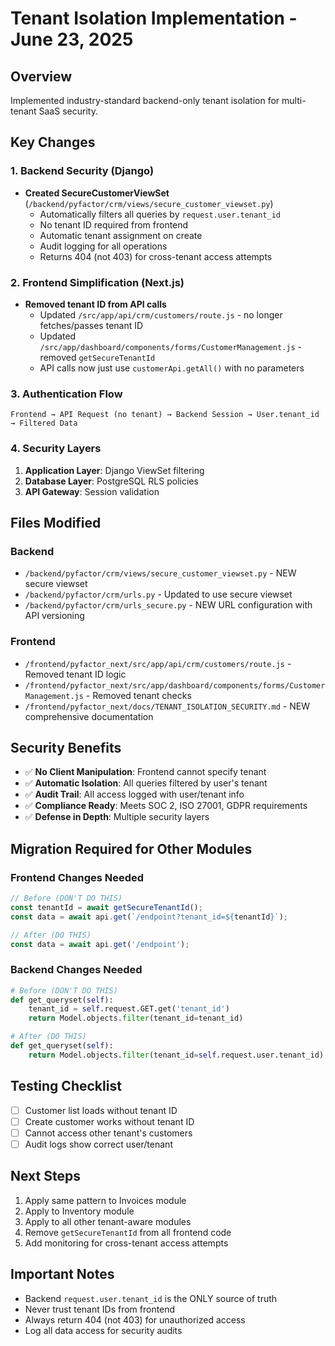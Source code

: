 # Tenant Isolation Implementation - June 23, 2025

## Overview
Implemented industry-standard backend-only tenant isolation for multi-tenant SaaS security.

## Key Changes

### 1. Backend Security (Django)
- **Created SecureCustomerViewSet** (`/backend/pyfactor/crm/views/secure_customer_viewset.py`)
  - Automatically filters all queries by `request.user.tenant_id`
  - No tenant ID required from frontend
  - Automatic tenant assignment on create
  - Audit logging for all operations
  - Returns 404 (not 403) for cross-tenant access attempts

### 2. Frontend Simplification (Next.js)
- **Removed tenant ID from API calls**
  - Updated `/src/app/api/crm/customers/route.js` - no longer fetches/passes tenant ID
  - Updated `/src/app/dashboard/components/forms/CustomerManagement.js` - removed `getSecureTenantId`
  - API calls now just use `customerApi.getAll()` with no parameters

### 3. Authentication Flow
```
Frontend → API Request (no tenant) → Backend Session → User.tenant_id → Filtered Data
```

### 4. Security Layers
1. **Application Layer**: Django ViewSet filtering
2. **Database Layer**: PostgreSQL RLS policies
3. **API Gateway**: Session validation

## Files Modified

### Backend
- `/backend/pyfactor/crm/views/secure_customer_viewset.py` - NEW secure viewset
- `/backend/pyfactor/crm/urls.py` - Updated to use secure viewset
- `/backend/pyfactor/crm/urls_secure.py` - NEW URL configuration with API versioning

### Frontend  
- `/frontend/pyfactor_next/src/app/api/crm/customers/route.js` - Removed tenant ID logic
- `/frontend/pyfactor_next/src/app/dashboard/components/forms/CustomerManagement.js` - Removed tenant checks
- `/frontend/pyfactor_next/docs/TENANT_ISOLATION_SECURITY.md` - NEW comprehensive documentation

## Security Benefits
- ✅ **No Client Manipulation**: Frontend cannot specify tenant
- ✅ **Automatic Isolation**: All queries filtered by user's tenant
- ✅ **Audit Trail**: All access logged with user/tenant info
- ✅ **Compliance Ready**: Meets SOC 2, ISO 27001, GDPR requirements
- ✅ **Defense in Depth**: Multiple security layers

## Migration Required for Other Modules

### Frontend Changes Needed
```javascript
// Before (DON'T DO THIS)
const tenantId = await getSecureTenantId();
const data = await api.get(`/endpoint?tenant_id=${tenantId}`);

// After (DO THIS)
const data = await api.get('/endpoint');
```

### Backend Changes Needed
```python
# Before (DON'T DO THIS)
def get_queryset(self):
    tenant_id = self.request.GET.get('tenant_id')
    return Model.objects.filter(tenant_id=tenant_id)

# After (DO THIS)
def get_queryset(self):
    return Model.objects.filter(tenant_id=self.request.user.tenant_id)
```

## Testing Checklist
- [ ] Customer list loads without tenant ID
- [ ] Create customer works without tenant ID  
- [ ] Cannot access other tenant's customers
- [ ] Audit logs show correct user/tenant

## Next Steps
1. Apply same pattern to Invoices module
2. Apply to Inventory module
3. Apply to all other tenant-aware modules
4. Remove `getSecureTenantId` from all frontend code
5. Add monitoring for cross-tenant access attempts

## Important Notes
- Backend `request.user.tenant_id` is the ONLY source of truth
- Never trust tenant IDs from frontend
- Always return 404 (not 403) for unauthorized access
- Log all data access for security audits